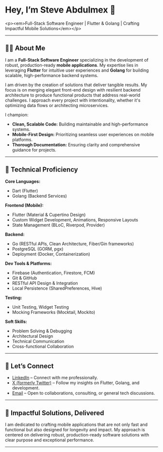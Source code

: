 
# Hey, I’m Steve Abdulmex 👋

\<p\>\<em\>Full-Stack Software Engineer | Flutter & Golang | Crafting Impactful Mobile Solutions\</em\>\</p\>

-----

## 👨‍💻 About Me

I am a **Full-Stack Software Engineer** specializing in the development of robust, production-ready **mobile applications**. My expertise lies in leveraging **Flutter** for intuitive user experiences and **Golang** for building scalable, high-performance backend systems.

I am driven by the creation of solutions that deliver tangible results. My focus is on merging elegant front-end design with resilient backend architecture to produce functional products that address real-world challenges. I approach every project with intentionality, whether it's optimizing data flows or architecting microservices.

I champion:

  * **Clean, Scalable Code:** Building maintainable and high-performance systems.
  * **Mobile-First Design:** Prioritizing seamless user experiences on mobile platforms.
  * **Thorough Documentation:** Ensuring clarity and comprehensive guidance for projects.

-----

## 🧠 Technical Proficiency

**Core Languages:**

  * Dart (Flutter)
  * Golang (Backend Services)

**Frontend (Mobile):**

  * Flutter (Material & Cupertino Design)
  * Custom Widget Development, Animations, Responsive Layouts
  * State Management (BLoC, Riverpod, Provider)

**Backend:**

  * Go (RESTful APIs, Clean Architecture, Fiber/Gin frameworks)
  * PostgreSQL (GORM, pgx)
  * Deployment (Docker, Containerization)

**Dev Tools & Platforms:**

  * Firebase (Authentication, Firestore, FCM)
  * Git & GitHub
  * RESTful API Design & Integration
  * Local Persistence (SharedPreferences, Hive)

**Testing:**

  * Unit Testing, Widget Testing
  * Mocking Frameworks (Mocktail, Mockito)

**Soft Skills:**

  * Problem Solving & Debugging
  * Architectural Design
  * Technical Communication
  * Cross-functional Collaboration

-----

## 🔗 Let’s Connect

  * [LinkedIn](https://www.linkedin.com/in/steveabdulmexa/) – Connect with me professionally.
  * [X (formerly Twitter)](https://x.com/BigSteveAbdulmx) – Follow my insights on Flutter, Golang, and development.
  * [Email](mailto:steveabdulmexa@gmail.com) – Open to collaborations, consulting, or general tech discussions.

-----

## 🚀 Impactful Solutions, Delivered

I am dedicated to crafting mobile applications that are not only fast and functional but also designed for longevity and impact. My approach is centered on delivering robust, production-ready software solutions with clear purpose and exceptional performance.

-----
